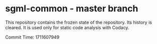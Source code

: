 # sgml-common - master branch

This repository contains the frozen state of the repository.
Its history is cleared. It is used only for static code
analysis with Codacy.

Commit Time: 1711607949
